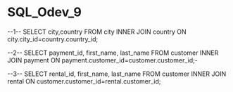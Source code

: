 # SQL_Odev_9
--1--
SELECT city,country FROM city
INNER JOIN country ON city.city_id=country.country_id;

--2--
SELECT payment_id, first_name, last_name FROM customer
INNER JOIN payment ON payment.customer_id=customer.customer_id;-

--3--
SELECT rental_id, first_name, last_name FROM customer
INNER JOIN rental ON customer.customer_id=rental.customer_id;
